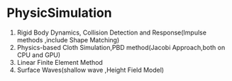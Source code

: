# PhysicSimulation
1. Rigid Body Dynamics, Collision Detection and Response(Impulse methods ,include Shape Matching)
2. Physics-based Cloth Simulation,PBD method(Jacobi Approach,both on CPU and GPU)
3. Linear Finite Element Method 
4. Surface Waves(shallow wave ,Height Field Model)